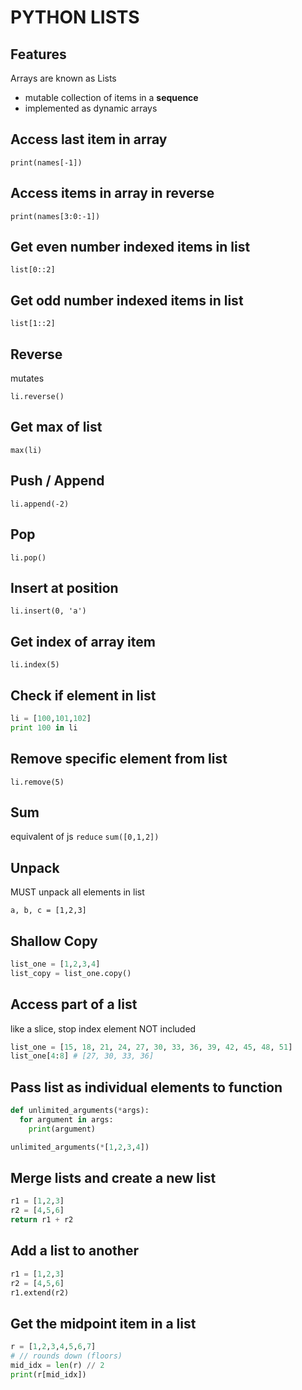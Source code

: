 # PYTHON LISTS

## Features
Arrays are known as Lists
- mutable collection of items in a __sequence__
- implemented as dynamic arrays

## Access last item in array

`print(names[-1])`

## Access items in array in reverse

`print(names[3:0:-1])`

## Get even number indexed items in list
`list[0::2]`

## Get odd number indexed items in list
`list[1::2]`

## Reverse

mutates

`li.reverse()`

## Get max of list

`max(li)`

## Push / Append

`li.append(-2)`

## Pop

`li.pop()`

## Insert at position

`li.insert(0, 'a')`

## Get index of array item

`li.index(5)`

## Check if element in list

```python
li = [100,101,102]
print 100 in li
```

## Remove specific element from list

`li.remove(5)`

## Sum

equivalent of js `reduce`
`sum([0,1,2])`

## Unpack

MUST unpack all elements in list

`a, b, c = [1,2,3]`

## Shallow Copy

```python
list_one = [1,2,3,4]
list_copy = list_one.copy()
```

## Access part of a list

like a slice, stop index element NOT included

```python
list_one = [15, 18, 21, 24, 27, 30, 33, 36, 39, 42, 45, 48, 51]
list_one[4:8] # [27, 30, 33, 36]
```

## Pass list as individual elements to function

```python
def unlimited_arguments(*args):
  for argument in args:
    print(argument)

unlimited_arguments(*[1,2,3,4])
```

## Merge lists and create a new list
```python
r1 = [1,2,3]
r2 = [4,5,6]
return r1 + r2
```

## Add a list to another
```python
r1 = [1,2,3]
r2 = [4,5,6]
r1.extend(r2)
```

## Get the midpoint item in a list
```python
r = [1,2,3,4,5,6,7]
# // rounds down (floors)
mid_idx = len(r) // 2
print(r[mid_idx])
```